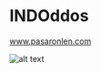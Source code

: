 # INDOddos
www.pasaronlen.com

![alt text](https://github.com/INDOnimous/INDOfish/blob/master/bin/indofish.png)

